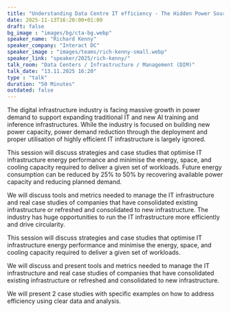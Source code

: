 ```yaml
---
title: "Understanding Data Centre IT efficiency - The Hidden Power Source 🇬🇧"
date: 2025-11-13T16:20:00+01:00
draft: false
bg_image : "images/bg/cta-bg.webp"
speaker_name: "Richard Kenny"
speaker_company: "Interact DC"
speaker_image : "images/teams/rich-kenny-small.webp"
speaker_link: "speaker/2025/rich-kenny/"
talk_room: "Data Centers / Infrastructure / Management (DIM)"
talk_date: "13.11.2025 16:20"
type : "talk"
duration: "50 Minutes"
outdated: false
---
```


The digital infrastructure industry is facing massive growth in power demand to support expanding traditional IT and new AI training and inference infrastructures. While the industry is focused on building new power capacity, power demand reduction through the deployment and proper utilisation of highly efficient IT infrastructure is largely ignored.

This session will discuss strategies and case studies that optimise IT infrastructure energy performance and minimise the energy, space, and cooling capacity required to deliver a given set of workloads. Future energy consumption can be reduced by 25% to 50% by recovering available power capacity and reducing planned demand.

We will discuss tools and metrics needed to manage the IT infrastructure and real case studies of companies that have consolidated existing infrastructure or refreshed and consolidated to new infrastructure. The industry has huge opportunities to run the IT infrastructure more efficiently and drive circularity.

This session will discuss strategies and case studies that optimise IT infrastructure energy performance and minimise the energy, space, and cooling capacity required to deliver a given set of workloads.

We will discuss and present tools and metrics needed to manage the IT infrastructure and real case studies of companies that have consolidated existing infrastructure or refreshed and consolidated to new infrastructure.

We will present 2 case studies with specific examples on how to address efficiency using clear data and analysis.
